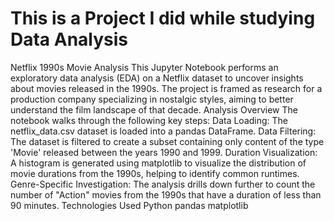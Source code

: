 # This is a Project I did while studying Data Analysis

Netflix 1990s Movie Analysis
This Jupyter Notebook performs an exploratory data analysis (EDA) on a Netflix dataset to uncover insights about movies released in the 1990s. The project is framed as research for a production company specializing in nostalgic styles, aiming to better understand the film landscape of that decade.
Analysis Overview
The notebook walks through the following key steps:
Data Loading: The netflix_data.csv dataset is loaded into a pandas DataFrame.
Data Filtering: The dataset is filtered to create a subset containing only content of the type 'Movie' released between the years 1990 and 1999.
Duration Visualization: A histogram is generated using matplotlib to visualize the distribution of movie durations from the 1990s, helping to identify common runtimes.
Genre-Specific Investigation: The analysis drills down further to count the number of "Action" movies from the 1990s that have a duration of less than 90 minutes.
Technologies Used
Python
pandas
matplotlib
